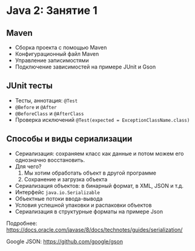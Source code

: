Java 2: Занятие 1
=================

Maven
-----
* Сборка проекта с помощью Maven
* Конфигурационный файл Maven
* Управление записимостями
* Подключение зависимостей на примере JUnit и Gson

JUnit тесты 
-----------
* Тесты, аннотация: ```@Test```
* ```@Before``` и ```@After```
* ```@BeforeClass``` и ```@AfterClass```
* Проверка исключений ```@Test(expected = ExceptionClassName.class)```

Способы и виды сериализации
---------------------------
* Сериализация: сохраняем класс как данные и 
потом можем его однозначно восстановить.
* Для чего?
  1. Мы хотим обработать объект в другой программе
  2. Сохранение и загрузка объекта
* Сериализация объектов: в бинарный формат, в XML, JSON и т.д.
* Интерфейс ```java.io.Serializable```
* Объектные потоки ввода-вывода
* Условия успешной упаковки и распаковки объектов
* Сериализация в структурные форматы на примере Json

Подробнее: https://docs.oracle.com/javase/8/docs/technotes/guides/serialization/

Google JSON: https://github.com/google/gson